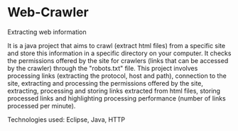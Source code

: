 # Web-Crawler
Extracting web information

It is a java project that aims to crawl (extract html files) from a specific site and store this information in a specific directory on your computer.
It checks the permissions offered by the site for crawlers (links that can be accessed by the crawler) through the "robots.txt" file.
This project involves processing links (extracting the protocol, host and path), connection to the site, extracting and processing the permissions offered by the site, 
extracting, processing and storing links extracted from html files, storing processed links and highlighting processing performance (number of links processed per minute).

Technologies used: Eclipse, Java, HTTP

